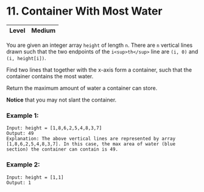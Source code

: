 # 11. Container With Most Water
| Level | Medium |
| ----- | ---- |

You are given an integer array `height` of length `n`. There are `n` vertical lines drawn such that the two endpoints of the `i<sup>th</sup>` line are `(i, 0)` and `(i, height[i])`.

Find two lines that together with the x-axis form a container, such that the container contains the most water.

Return the maximum amount of water a container can store.

**Notice** that you may not slant the container.


### Example 1:
```
Input: height = [1,8,6,2,5,4,8,3,7]
Output: 49
Explanation: The above vertical lines are represented by array [1,8,6,2,5,4,8,3,7]. In this case, the max area of water (blue section) the container can contain is 49.
```
### Example 2:
```
Input: height = [1,1]
Output: 1
```